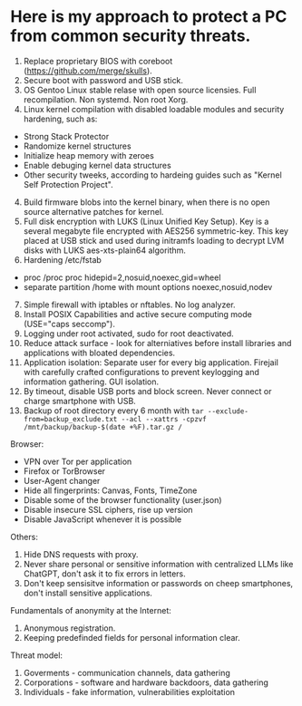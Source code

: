 # Here is my approach to protect a PC from common security threats.
1. Replace proprietary BIOS with coreboot (https://github.com/merge/skulls).
2. Secure boot with password and USB stick.
2. OS Gentoo Linux stable relase with open source licensies. Full recompilation. Non systemd. Non root Xorg.
3. Linux kernel compilation with disabled loadable modules and security hardening, such as:
- Strong Stack Protector
- Randomize kernel structures
- Initialize heap memory with zeroes
- Enable debuging kernel data structures
- Other security tweeks, according to hardeing guides such as "Kernel Self Protection Project".
4. Build firmware blobs into the kernel binary, when there is no open source alternative patches for kernel.
5. Full disk encryption with LUKS (Linux Unified Key Setup). Key is a several megabyte file encrypted with AES256 symmetric-key. This key placed at USB stick and used during initramfs loading to decrypt LVM disks with LUKS aes-xts-plain64 algorithm.
6. Hardening /etc/fstab
- proc /proc proc hidepid=2,nosuid,noexec,gid=wheel
- separate partition /home with mount options noexec,nosuid,nodev
7. Simple firewall with iptables or nftables. No log analyzer.
8. Install POSIX Capabilities and active secure computing mode (USE="caps seccomp").
9. Logging under root activated, sudo for root deactivated.
10. Reduce attack surface - look for alterniatives before install libraries and applications with bloated dependencies.
11. Application isolation: Separate user for every big application. Firejail with carefully crafted configurations to prevent keylogging and information gathering. GUI isolation.
12. By timeout, disable USB ports and block screen. Never connect or charge smartphone with USB.
13. Backup of root directory every 6 month with ```tar --exclude-from=backup_exclude.txt --acl --xattrs -cpzvf /mnt/backup/backup-$(date +%F).tar.gz /```

Browser:
- VPN over Tor per application
- Firefox or TorBrowser
- User-Agent changer
- Hide all fingerprints: Canvas, Fonts, TimeZone
- Disable some of the browser functionality (user.json)
- Disable insecure SSL ciphers, rise up version
- Disable JavaScript whenever it is possible

Others:
1. Hide DNS requests with proxy.
2. Never share personal or sensitive information with centralized LLMs like ChatGPT, don't ask it to fix errors in letters.
3. Don't keep sensisitve information or passwords on cheep smartphones, don't install sensitive applications.

Fundamentals of anonymity at the Internet:
1. Anonymous registration.
2. Keeping predefinded fields for personal information clear.

Threat model:
1. Goverments - communication channels, data gathering
2. Corporations - software and hardware backdoors, data gathering
3. Individuals - fake information, vulnerabilities exploitation
